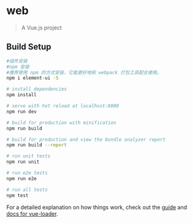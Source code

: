 # web

> A Vue.js project

## Build Setup

``` bash
#组件安装
#npm 安装
#推荐使用 npm 的方式安装，它能更好地和 webpack 打包工具配合使用。
npm i element-ui -S

# install dependencies
npm install

# serve with hot reload at localhost:8080
npm run dev

# build for production with minification
npm run build

# build for production and view the bundle analyzer report
npm run build --report

# run unit tests
npm run unit

# run e2e tests
npm run e2e

# run all tests
npm test
```

For a detailed explanation on how things work, check out the [guide](http://vuejs-templates.github.io/webpack/) and [docs for vue-loader](http://vuejs.github.io/vue-loader).
